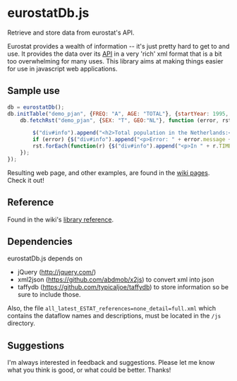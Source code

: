 eurostatDb.js
=============

Retrieve and store data from eurostat's API.

Eurostat provides a wealth of information -- it's just pretty hard to get to and use. It provides the data over its [API](http://epp.eurostat.ec.europa.eu/portal/page/portal/sdmx_web_services/getting_started/rest_sdmx_2.1) in a very 'rich' xml format that is a bit too overwhelming for many uses. This library aims at making things easier for use in javascript web applications.


## Sample use
```js
db = eurostatDb();
db.initTable("demo_pjan", {FREQ: "A", AGE: "TOTAL"}, {startYear: 1995, endYear: 2015}, function () {//1
    db.fetchRst("demo_pjan", {SEX: "T", GEO:"NL"}, function (error, rst) {//2

        $("div#info").append("<h2>Total population in the Netherlands:</h2>");
        if (error) {$("div#info").append("<p>Error: " + error.message + "</p>"); return;}
        rst.forEach(function(r) {$("div#info").append("<p>In " + r.TIME + ": " + r.OBS_VALUE + "</p>");}); //3
    });
});
```
Resulting web page, and other examples, are found in the [wiki pages](https://github.com/rwijtvliet/eurostatDb.js/wiki). Check it out!

## Reference

Found in the wiki's [library reference](https://github.com/rwijtvliet/eurostatDb.js/wiki/Library-reference).


## Dependencies

eurostatDb.js depends on 
* jQuery (http://jquery.com/)
* xml2json (https://github.com/abdmob/x2js) to convert xml into json
* taffydb (https://github.com/typicaljoe/taffydb) to store information
so be sure to include those. 

Also, the file `all_latest_ESTAT_references=none_detail=full.xml` which contains the dataflow names and descriptions, must be located in the `/js` directory.


## Suggestions

I'm always interested in feedback and suggestions. Please let me know what you think is good, or what could be better. Thanks!
